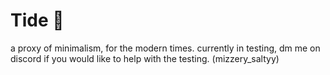 # Tide 🌊
a proxy of minimalism, for the modern times.
currently in testing, dm me on discord if you would like to help with the testing. (mizzery_saltyy)
